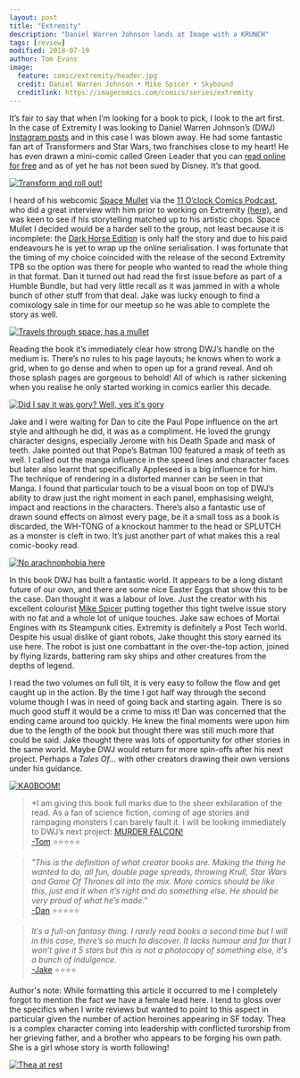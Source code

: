 ```yaml
---
layout: post
title: "Extremity"
description: "Daniel Warren Johnson lands at Image with a KRUNCH"
tags: [review]
modified: 2018-07-19
author: Tom Evans
image:
  feature: comic/extremity/header.jpg
  credit: Daniel Warren Johnson • Mike Spicer • Skybound
  creditlink: https://imagecomics.com/comics/series/extremity
---
```

It’s fair to say that when I’m looking for a book to pick, I look to the art first. In the case of Extremity I was looking to Daniel Warren Johnson’s (DWJ) [Instagram posts](https://www.instagram.com/danielwarrenart/) and in this case I was blown away. He had some fantastic fan art of Transformers and Star Wars, two franchises close to my heart! He has even drawn a mini-comic called Green Leader that you can [read online for free](http://www.space-mullet.com/2015/06/05/green-leader/) and as of yet he has not been sued by Disney. It’s that good.

[![Transform and roll out!]({{site.url}}/images/comic/extremity/extremity01.jpg)]({{site.url}}/images/comic/extremity/extremity01.jpg)

I heard of his webcomic [Space Mullet](http://www.space-mullet.com) via the [11 O’clock Comics Podcast](http://11oclockcomics.com), who did a great interview with him prior to working on Extremity [(here)](http://hwcdn.libsyn.com/p/4/a/f/4af3b09be1357339/11_OClock_Comics_Episode_424.mp3?c_id=11929227&cs_id=11929227&destination_id=18745&expiration=1532010291&hwt=029d301f3814265f8afa2aefd0b08755), and was keen to see if his storytelling matched up to his artistic chops. Space Mullet I decided would be a harder sell to the group, not least because it is incomplete: the [Dark Horse Edition](https://www.darkhorse.com/Books/28-556/Space-Mullet-One-Gamble-at-a-Time-TPB) is only half the story and due to his paid endeavours he is yet to wrap up the online serialisation. I was fortunate that the timing of my choice coincided with the release of the second Extremity TPB so the option was there for people who wanted to read the whole thing in that format.
Dan it turned out had read the first issue before as part of a Humble Bundle, but had very little recall as it was jammed in with a whole bunch of other stuff from that deal. Jake was lucky enough to find a comixology sale in time for our meetup so he was able to complete the story as well.

[![Travels through space, has a mullet]({{site.url}}/images/comic/extremity/extremity02.jpg)]({{site.url}}/images/comic/extremity/extremity02.jpg)

Reading the book it’s immediately clear how strong DWJ’s handle on the medium is. There’s no rules to his page layouts; he knows when to work a grid, when to go dense and when to open up for a grand reveal. And oh those splash pages are gorgeous to behold! All of which is rather sickening when you realise he only started working in comics earlier this decade.

[![Did I say it was gory? Well, yes it's gory]({{site.url}}/images/comic/extremity/extremity03.jpg)]({{site.url}}/images/comic/extremity/extremity03.jpg)

Jake and I were waiting for Dan to cite the Paul Pope influence on the art style and although he did, it was as a compliment. He loved the grungy character designs, especially Jerome with his Death Spade and mask of teeth. Jake pointed out that Pope’s Batman 100 featured a mask of teeth as well. I called out the manga influence in the speed lines and character faces but later also learnt that specifically Appleseed is a big influence for him. The technique of rendering in a distorted manner can be seen in that Manga. I found that particular touch to be a visual boon on top of DWJ’s ability to draw just the right moment in each panel, emphasising weight, impact and reactions in the characters. There’s also a fantastic use of drawn sound effects on almost every page, be it a small toss as a book is discarded, the WH-TONG of a knockout hammer to the head or SPLUTCH as a monster is cleft in two. It’s just another part of what makes this a real comic-booky read.

[![No arachnophobia here]({{site.url}}/images/comic/extremity/extremity04.jpg)]({{site.url}}/images/comic/extremity/extremity04.jpg)

In this book DWJ has built a fantastic world. It appears to be a long distant future of our own, and there are some nice Easter Eggs that show this to be the case. Dan thought it was a labour of love. Just the creator with his excellent colourist [Mike Spicer](https://twitter.com/spicercolor) putting together this tight twelve issue story with no fat and a whole lot of unique touches. Jake saw echoes of Mortal Engines with its Steampunk cities. Extremity is definitely a Post Tech world. Despite his usual dislike of giant robots, Jake thought this story earned its use here. The robot is just one combattant in the over-the-top action, joined by flying lizards, battering ram sky ships and other creatures from the depths of legend.

I read the two volumes on full tilt, it is very easy to follow the flow and get caught up in the action. By the time I got half way through the second volume though I was in need of going back and starting again. There is so much good stuff it would be a crime to miss it! Dan was concerned that the ending came around too quickly. He knew the final moments were upon him due to the length of the book but thought there was still much more that could be said. Jake thought there was lots of opportunity for other stories in the same world. Maybe DWJ would return for more spin-offs after his next project. Perhaps a *Tales Of…* with other creators drawing their own versions under his guidance.

[![KA0BOOM!]({{site.url}}/images/comic/extremity/extremity05.jpg)]({{site.url}}/images/comic/extremity/extremity05.jpg)

>*I am giving this book full marks due to the sheer exhilaration of the read. As a fan of science fiction, coming of age stories and rampaging monsters I can barely fault it. I will be looking immediately to DWJ’s next project: [MURDER FALCON!](https://imagecomics.com/content/view/murder-falcon-get-ready-to-shred)<br>
>[-Tom](http://twitter.com/tomwe) ⭐⭐⭐⭐⭐

<!-- -->

>*"This is the definition of what creator books are. Making the thing he wanted to do, all fun, double page spreads, throwing Krull, Star Wars and Game Of Thrones all into the mix. More comics should be like this, just end it when it’s right and do something else. He should be very proud of what he’s made."*<br>
> [-Dan](http://twitter.com/dandineen) ⭐⭐⭐⭐⭐

<!-- -->

>*It’s a full-on fantasy thing. I rarely read books a second time but I will in this case, there’s so much to discover. It lacks humour and for that I won’t give it 5 stars but this is not a photocopy of something else, it's a bunch of indulgence.* <br>
>[-Jake](http://twitter.com/tygertale) ⭐⭐⭐⭐

Author's note: While formatting this article it occurred to me I completely forgot to mention the fact we have a female lead here. I tend to gloss over the specifics when I write reviews but wanted to point to this aspect in particular given the number of action heroines appearing in SF today. Thea is a complex character coming into leadership with conflicted turorship from her grieving father, and a brother who appears to be forging his own path. She is a girl whose story is worth following!

[![Thea at rest]({{site.url}}/images/comic/extremity/extremity06.jpg)]({{site.url}}/images/comic/extremity/extremity06.jpg)
